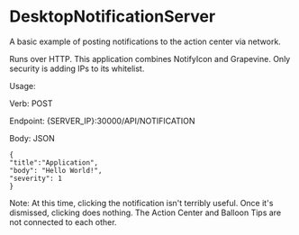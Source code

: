 # DesktopNotificationServer
A basic example of posting notifications to the action center via network.

Runs over HTTP. This application combines NotifyIcon and Grapevine. Only security is adding IPs to its whitelist.

Usage: 

  Verb: POST
  
  Endpoint: {SERVER_IP}:30000/API/NOTIFICATION
  
  Body: JSON 
  
    {
    "title":"Application",
    "body": "Hello World!",
    "severity": 1
    }

Note: At this time, clicking the notification isn't terribly useful. Once it's dismissed, clicking does nothing. The Action Center and Balloon Tips are not connected to each other.
